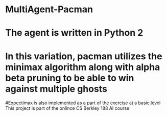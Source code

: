 # MultiAgent-Pacman
# The agent is written in Python 2
# In this variation, pacman utilizes the minimax algorithm along with alpha beta pruning to be able to win against multiple ghosts
#Expectimax is also implemented as a part of the exercise at a basic level
This project is part of the onlince CS Berkley 188 AI course
